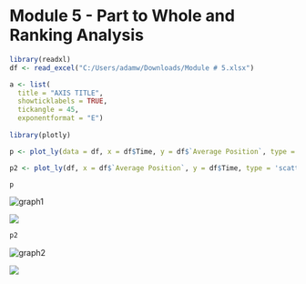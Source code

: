 Module 5 - Part to Whole and Ranking Analysis
================

``` r
library(readxl)
df <- read_excel("C:/Users/adamw/Downloads/Module # 5.xlsx")
```

``` r
a <- list(
  title = "AXIS TITLE",
  showticklabels = TRUE,
  tickangle = 45,
  exponentformat = "E")
  
library(plotly)
```


``` r
p <- plot_ly(data = df, x = df$Time, y = df$`Average Position`, type = 'scatter', mode = 'lines')

p2 <- plot_ly(df, x = df$`Average Position`, y = df$Time, type = 'scatter', mode = 'lines')

p
```

![graph1](.images/graph1.png)

![](Module-5_files/figure-markdown_github/unnamed-chunk-2-1.png)

``` r
p2
```

![graph2](.images/graph2.png)

![](Module-5_files/figure-markdown_github/unnamed-chunk-2-2.png)
